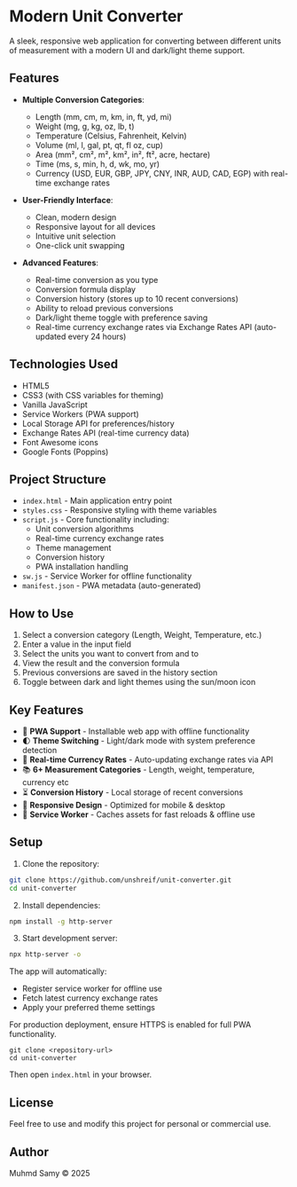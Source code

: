 # Modern Unit Converter

A sleek, responsive web application for converting between different units of measurement with a modern UI and dark/light theme support.

## Features

- **Multiple Conversion Categories**:
  - Length (mm, cm, m, km, in, ft, yd, mi)
  - Weight (mg, g, kg, oz, lb, t)
  - Temperature (Celsius, Fahrenheit, Kelvin)
  - Volume (ml, l, gal, pt, qt, fl oz, cup)
  - Area (mm², cm², m², km², in², ft², acre, hectare)
  - Time (ms, s, min, h, d, wk, mo, yr)
  - Currency (USD, EUR, GBP, JPY, CNY, INR, AUD, CAD, EGP) with real-time exchange rates

- **User-Friendly Interface**:
  - Clean, modern design
  - Responsive layout for all devices
  - Intuitive unit selection
  - One-click unit swapping

- **Advanced Features**:
  - Real-time conversion as you type
  - Conversion formula display
  - Conversion history (stores up to 10 recent conversions)
  - Ability to reload previous conversions
  - Dark/light theme toggle with preference saving
  - Real-time currency exchange rates via Exchange Rates API (auto-updated every 24 hours)

## Technologies Used

- HTML5
- CSS3 (with CSS variables for theming)
- Vanilla JavaScript
- Service Workers (PWA support)
- Local Storage API for preferences/history
- Exchange Rates API (real-time currency data)
- Font Awesome icons
- Google Fonts (Poppins)

## Project Structure

- `index.html` - Main application entry point
- `styles.css` - Responsive styling with theme variables
- `script.js` - Core functionality including:
  - Unit conversion algorithms
  - Real-time currency exchange rates
  - Theme management
  - Conversion history
  - PWA installation handling
- `sw.js` - Service Worker for offline functionality
- `manifest.json` - PWA metadata (auto-generated)

## How to Use

1. Select a conversion category (Length, Weight, Temperature, etc.)
2. Enter a value in the input field
3. Select the units you want to convert from and to
4. View the result and the conversion formula
5. Previous conversions are saved in the history section
6. Toggle between dark and light themes using the sun/moon icon

## Key Features

- 📱 **PWA Support** - Installable web app with offline functionality
- 🌓 **Theme Switching** - Light/dark mode with system preference detection
- 🔄 **Real-time Currency Rates** - Auto-updating exchange rates via API
- 📚 **6+ Measurement Categories** - Length, weight, temperature, currency etc
- ⏳ **Conversion History** - Local storage of recent conversions
- 📱 **Responsive Design** - Optimized for mobile & desktop
- 🔄 **Service Worker** - Caches assets for fast reloads & offline use

## Setup

1. Clone the repository:
```bash
git clone https://github.com/unshreif/unit-converter.git
cd unit-converter
```
2. Install dependencies:
```bash
npm install -g http-server
```
3. Start development server:
```bash
npx http-server -o
```

The app will automatically:
- Register service worker for offline use
- Fetch latest currency exchange rates
- Apply your preferred theme settings

For production deployment, ensure HTTPS is enabled for full PWA functionality.

```
git clone <repository-url>
cd unit-converter
```

Then open `index.html` in your browser.

## License

Feel free to use and modify this project for personal or commercial use.

## Author

Muhmd Samy © 2025